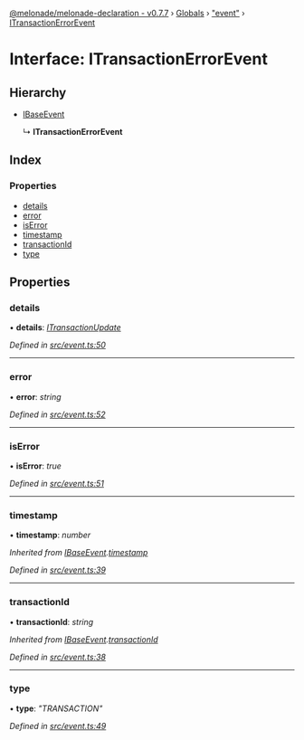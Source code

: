 [@melonade/melonade-declaration - v0.7.7](../README.md) › [Globals](../globals.md) › ["event"](../modules/_event_.md) › [ITransactionErrorEvent](_event_.itransactionerrorevent.md)

# Interface: ITransactionErrorEvent

## Hierarchy

* [IBaseEvent](_event_.ibaseevent.md)

  ↳ **ITransactionErrorEvent**

## Index

### Properties

* [details](_event_.itransactionerrorevent.md#details)
* [error](_event_.itransactionerrorevent.md#error)
* [isError](_event_.itransactionerrorevent.md#iserror)
* [timestamp](_event_.itransactionerrorevent.md#timestamp)
* [transactionId](_event_.itransactionerrorevent.md#transactionid)
* [type](_event_.itransactionerrorevent.md#type)

## Properties

###  details

• **details**: *[ITransactionUpdate](_event_.itransactionupdate.md)*

*Defined in [src/event.ts:50](https://github.com/devit-tel/melonade-declaration/blob/4a3ce57/src/event.ts#L50)*

___

###  error

• **error**: *string*

*Defined in [src/event.ts:52](https://github.com/devit-tel/melonade-declaration/blob/4a3ce57/src/event.ts#L52)*

___

###  isError

• **isError**: *true*

*Defined in [src/event.ts:51](https://github.com/devit-tel/melonade-declaration/blob/4a3ce57/src/event.ts#L51)*

___

###  timestamp

• **timestamp**: *number*

*Inherited from [IBaseEvent](_event_.ibaseevent.md).[timestamp](_event_.ibaseevent.md#timestamp)*

*Defined in [src/event.ts:39](https://github.com/devit-tel/melonade-declaration/blob/4a3ce57/src/event.ts#L39)*

___

###  transactionId

• **transactionId**: *string*

*Inherited from [IBaseEvent](_event_.ibaseevent.md).[transactionId](_event_.ibaseevent.md#transactionid)*

*Defined in [src/event.ts:38](https://github.com/devit-tel/melonade-declaration/blob/4a3ce57/src/event.ts#L38)*

___

###  type

• **type**: *"TRANSACTION"*

*Defined in [src/event.ts:49](https://github.com/devit-tel/melonade-declaration/blob/4a3ce57/src/event.ts#L49)*
